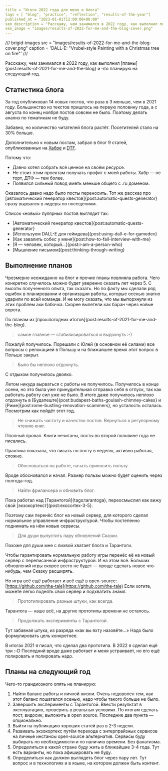 ```yaml
---
title = "Итоги 2022 года для меня и блога"
tags = [ "blog", "practice", "reflection", "results-of-the-year"]
published_at = "2023-01-01T12:00:00+00:00"
seo_description = "Расскажу, чем занимался в 2022 году, как выполнил планы и что планирую на следующий год."
seo_image = "images/results-of-2022-for-me-and-the-blog-cover.png"
---
```


/// brigid-images
src = "images/results-of-2022-for-me-and-the-blog-cover.png"
caption = 'DALL-E: "Vrubel-style Painting with a Christmas tree on fire"'
///


Расскажу, чем занимался в 2022 году, как выполнил [планы]{post:results-of-2021-for-me-and-the-blog} и что планирую на следующий год.

<!-- more -->

## Статистика блога

За год опубликовал 14 новых постов, что раза в 3 меньше, чем в 2021 году. Большинство из текстов пришлось на первую половину года, а с августа по конец ноября постов совсем не было. Поэтому делать анализ по тематикам не буду.

Забавно, но количество читателей блога растёт. Посетителей стало на 30% больше.

Дополнительно к новым постам, забрал в блог 9 статей, опубликованных на [Хабре](https://habr.com/) и [DTF](https://dtf.ru/).

Потому что:

- Давно хотел собрать всё ценное на своём ресурсе.
- Не стоит этим проектам получать профит с моей работы. Хабр — не торт, ДТФ — тем более.
- Появился сильный повод иметь меньше общего с .ru доменом.

Оказалось давно надо было посты переносить. Тот же рассказ про [автоматический генератор квестов]{post:automatic-quests-generator} сразу вырвался в лидеры по посещениям.

Список «новых» пулярных постов выглядит так:

- [Автоматический генератор квестов]{post:automatic-quests-generator}
- [Используем DALL-E для геймдева]{post:using-dall-e-for-gamedev}
- [Как завалить собес у меня]{post:how-to-fail-interview-with-me}
- [Я — человек, который…]{post:i-am-a-person-who}
- [Мышление письмом]{post:thinking-through-writing}

## Выполнение планов

Чрезмерно неожиданно на блог и прочие планы повлияла работа. Чего конкретно случилось можно будет уверенно сказать лет через 5. С высоты полученного опыта, так сказать. Но по факту мы сделали ряд ошибок в планировании и организации работы, которые осенью знатно ударили по всей команде. И не могу сказать, что мы выпорхнули из этих проблем аки бабочка. Скорее вылетели как баран через новые ворота.

По планам из [прошлогодних итогов]{post:results-of-2021-for-me-and-the-blog}.

> самое главное — стабилизироваться и выдохнуть :-)

Пожалуй получилось. Порешали с Юлей (в основном её силами) все вопросы с релокацией в Польшу и на ближайшее время этот вопрос в Польше закрыт.

> Было бы неплохо отдохнуть.

С отдыхом получилось двояко.

Летом никуда вырваться с работы не получилось. Получилось в конце осени, но это была уже принудительная отправка себя в отпуск, так как работать работу сил уже не было. В итоге даже получилось неплохо отдохнуть в [Будапеште]{post:budapest-baths-goulash-chimney-cakes} и [Риме]{post:rome-bustling-renovation-scammers}, но усталость осталась. Посмотрим как пойдёт этот год.

> Не снижать частоту и качество постов.
> Вернуться к регулярному чтению книг.

Пполный провал. Книги нечитаны, посты во второй половине года не писались.

Практика показала, что писать по посту в неделю, активно работая, сложно.

> Обосноваться на работе, начать приносить пользу.

Вроде обосновался и начал. Размер пользы можно будет оценить через полгода-год.

> Найти фрилансера и обновить блог.

Пока работал над [Тарантогой]{tags:tarantoga}, переосмыслил как вижу свой [экзокортекст](post:exocortex-3-5}.

Поэтому сам перенёс блог на новый сервер, для которого сделал нормальное управление инфраструктурой. Чтобы постепенно поднимать на нём новые сервисы.

> Для души выпустить пару обновлений Сказки.

Похоже для души мне с лихвой хватает блога и Тарантоги.

Чтобы гарантировать нормальную работу игры перенёс её на новый сервер с переписанной инфраструктурой. И на этом всё. Больших обновлений игры скорее всего не будет — проще сделать новое что-нибудь, чем Сказку расширять.

Но игра всё ещё работает и всё ещё в open-source: [https://github.com/the-tale](https://github.com/the-tale) Если хотите, можете легко поднять свой сервер и подхватить знамя.

> Прототипировать разные штуки, как всегда.

Тарантога — наше всё, на другие прототипы времени не осталось.

> Продолжать эксперименты с Тарантогой.

Тут забавная штука, из разряда «как вы яхту назовёте…» Надо было формулировать цель конкретнее.

В итогах 2021 я писал, что сделал два прототипа. В 2022 я сделал ещё три :-D Последний вроде даже работает и меня устраивает, но его ещё полировать и полировать надо.

## Планы на следующий год

Чего-то грандиозного опять не планирую:

1. Найти баланс работы и личной жизни. Очень недоволен тем, как этот баланс пошатался осенью, надо чтобы такого больше не было.
2. Завершить эксперименты с Тарантогой. Ввести результат в эксплуатацию, проверить в реальных условиях. По итогам сделать пост, видосик, выложить в open source. Последние два пункта — опционально.
3. Выйти на публикацию хороших статей раз в 2-3 недели.
4. Развивать экзокортекс путём перехода с энтерпрайзных сервисов на личные инстансы open-source альтернатив. Сервисы буду выбирать по необходимости и по наличию времени. Без фанатизма.
5. Определиться в какой стране буду жить в ближайшие 3-4 года. Тут есть варианты, но пока афишировать не буду.
6. Определиться как должен выглядеть блог через пару лет. Тут вопрос и в технологиях и в языке, на котором должен быть контент.
